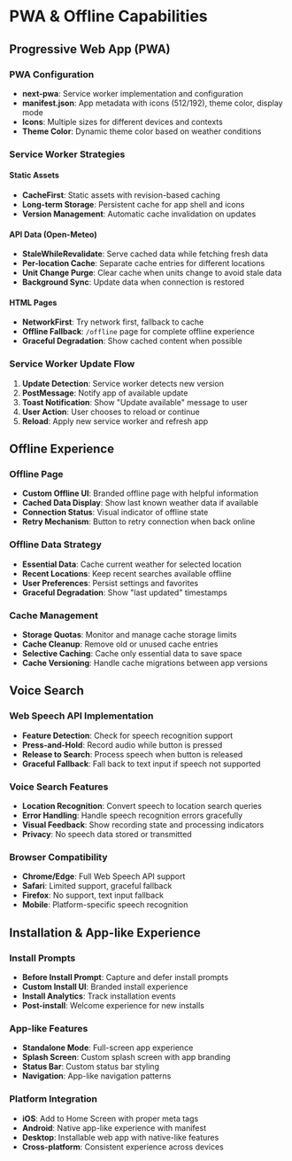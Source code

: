 # PWA & Offline Capabilities

## Progressive Web App (PWA)

### PWA Configuration
* **next-pwa**: Service worker implementation and configuration
* **manifest.json**: App metadata with icons (512/192), theme color, display mode
* **Icons**: Multiple sizes for different devices and contexts
* **Theme Color**: Dynamic theme color based on weather conditions

### Service Worker Strategies

#### Static Assets
* **CacheFirst**: Static assets with revision-based caching
* **Long-term Storage**: Persistent cache for app shell and icons
* **Version Management**: Automatic cache invalidation on updates

#### API Data (Open-Meteo)
* **StaleWhileRevalidate**: Serve cached data while fetching fresh data
* **Per-location Cache**: Separate cache entries for different locations
* **Unit Change Purge**: Clear cache when units change to avoid stale data
* **Background Sync**: Update data when connection is restored

#### HTML Pages
* **NetworkFirst**: Try network first, fallback to cache
* **Offline Fallback**: `/offline` page for complete offline experience
* **Graceful Degradation**: Show cached content when possible

### Service Worker Update Flow
1. **Update Detection**: Service worker detects new version
2. **PostMessage**: Notify app of available update
3. **Toast Notification**: Show "Update available" message to user
4. **User Action**: User chooses to reload or continue
5. **Reload**: Apply new service worker and refresh app

## Offline Experience

### Offline Page
* **Custom Offline UI**: Branded offline page with helpful information
* **Cached Data Display**: Show last known weather data if available
* **Connection Status**: Visual indicator of offline state
* **Retry Mechanism**: Button to retry connection when back online

### Offline Data Strategy
* **Essential Data**: Cache current weather for selected location
* **Recent Locations**: Keep recent searches available offline
* **User Preferences**: Persist settings and favorites
* **Graceful Degradation**: Show "last updated" timestamps

### Cache Management
* **Storage Quotas**: Monitor and manage cache storage limits
* **Cache Cleanup**: Remove old or unused cache entries
* **Selective Caching**: Cache only essential data to save space
* **Cache Versioning**: Handle cache migrations between app versions

## Voice Search

### Web Speech API Implementation
* **Feature Detection**: Check for speech recognition support
* **Press-and-Hold**: Record audio while button is pressed
* **Release to Search**: Process speech when button is released
* **Graceful Fallback**: Fall back to text input if speech not supported

### Voice Search Features
* **Location Recognition**: Convert speech to location search queries
* **Error Handling**: Handle speech recognition errors gracefully
* **Visual Feedback**: Show recording state and processing indicators
* **Privacy**: No speech data stored or transmitted

### Browser Compatibility
* **Chrome/Edge**: Full Web Speech API support
* **Safari**: Limited support, graceful fallback
* **Firefox**: No support, text input fallback
* **Mobile**: Platform-specific speech recognition

## Installation & App-like Experience

### Install Prompts
* **Before Install Prompt**: Capture and defer install prompts
* **Custom Install UI**: Branded install experience
* **Install Analytics**: Track installation events
* **Post-install**: Welcome experience for new installs

### App-like Features
* **Standalone Mode**: Full-screen app experience
* **Splash Screen**: Custom splash screen with app branding
* **Status Bar**: Custom status bar styling
* **Navigation**: App-like navigation patterns

### Platform Integration
* **iOS**: Add to Home Screen with proper meta tags
* **Android**: Native app-like experience with manifest
* **Desktop**: Installable web app with native-like features
* **Cross-platform**: Consistent experience across devices
